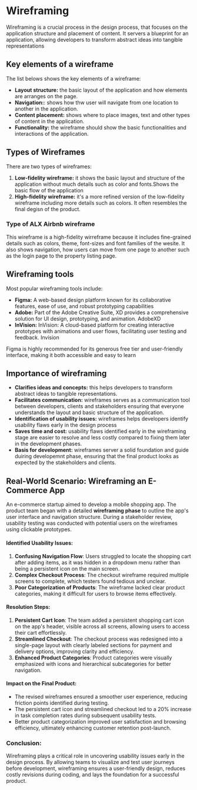 # Wireframing

Wireframing is a crucial process in the design process, that focuses on the application structure and placement of content. It servers a blueprint for an application, allowing developers to transform abstract ideas into tangible representations

## Key elements of a wireframe

The list belows shows the key elements of a wireframe:

- **Layout structure:** the basic layout of the application and how elements are arranges on the page.
- **Navigation:**: shows how thw user will navigate from one location to another in the application.
- **Content placement:** shows where to place images, text and other types of content in the application.
- **Functionality:** the wireframe should show the basic functionalities and interactions of the application.

## Types of Wireframes

There are two types of wireframes:

1. **Low-fidelity wireframe:** it shows the basic layout and structure of the application without much details such as color and fonts.Shows the basic flow of the application
2. **High-fidelity wireframe:** it's a more refined version of the low-fidelity wireframe including more details such as colors. It often resembles the final degisn of the product.

### Type of ALX Airbnb wireframe

This wireframe is a high-fidelity wirreframe because it includes fine-grained details such as colors, theme, font-sizes and font families of the wesite.
It also shows navigation, how users can move from one page to another such as the login page to the property listing page.

## Wireframing tools

Most popular wireframing tools include:

- **Figma:** A web-based design platform known for its collaborative features, ease of use, and robust prototyping capabilities
- **Adobe:** Part of the Adobe Creative Suite, XD provides a comprehensive solution for UI design, prototyping, and animation. AdobeXD
- **InVision:** InVision: A cloud-based platform for creating interactive prototypes with animations and user flows, facilitating user testing and feedback. Invision

Figma is highly recommended for its generous free tier and user-friendly interface, making it both accessible and easy to learn

## Importance of wireframing

- **Clarifies ideas and concepts:** this helps developers to transform abstract ideas to tangible representations.
- **Facilitates communication:** wireframes serves as a communication tool between developers, clients and stakeholders ensuring that everyone understands the layout and basic structure of the application.
- **Identification of usability issues:** wireframes helps developers identify usability flaws early in the design process
- **Saves time and cost:** usability flaws identified early in the wireframing stage are easier to resolve and less costly compared to fixing them later in the development phases.
- **Basis for development:** wireframes server a solid foundation and guide duiring developemnt phase, ensuring that the final product looks as expected by the stakeholders and clients.

## Real-World Scenario: Wireframing an E-Commerce App

An e-commerce startup aimed to develop a mobile shopping app. The product team began with a detailed **wireframing phase** to outline the app's user interface and navigation structure. During a stakeholder review, usability testing was conducted with potential users on the wireframes using clickable prototypes.

#### Identified Usability Issues:
1. **Confusing Navigation Flow**: Users struggled to locate the shopping cart after adding items, as it was hidden in a dropdown menu rather than being a persistent icon on the main screen.
2. **Complex Checkout Process**: The checkout wireframe required multiple screens to complete, which testers found tedious and unclear.
3. **Poor Categorization of Products**: The wireframe lacked clear product categories, making it difficult for users to browse items effectively.

#### Resolution Steps:
1. **Persistent Cart Icon**: The team added a persistent shopping cart icon on the app's header, visible across all screens, allowing users to access their cart effortlessly.
2. **Streamlined Checkout**: The checkout process was redesigned into a single-page layout with clearly labeled sections for payment and delivery options, improving clarity and efficiency.
3. **Enhanced Product Categories**: Product categories were visually emphasized with icons and hierarchical subcategories for better navigation.

#### Impact on the Final Product:
- The revised wireframes ensured a smoother user experience, reducing friction points identified during testing.
- The persistent cart icon and streamlined checkout led to a 20% increase in task completion rates during subsequent usability tests.
- Better product categorization improved user satisfaction and browsing efficiency, ultimately enhancing customer retention post-launch.

### Conclusion:
Wireframing plays a critical role in uncovering usability issues early in the design process. By allowing teams to visualize and test user journeys before development, wireframing ensures a user-friendly design, reduces costly revisions during coding, and lays the foundation for a successful product.